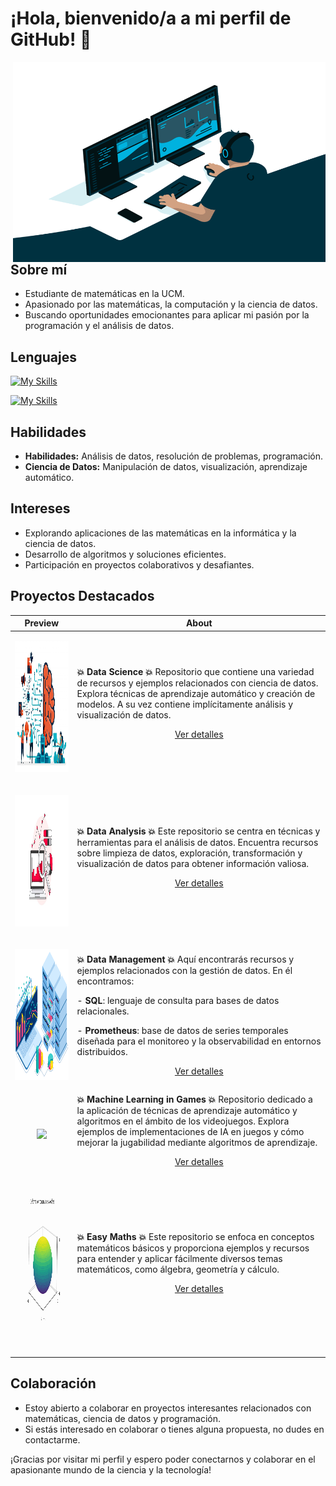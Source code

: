 # ¡Hola, bienvenido/a a mi perfil de GitHub! 👋

  <img align="right" alt="GIF" src="images/code.gif?raw=true" width="500" height="320" />

## Sobre mí

- Estudiante de matemáticas en la UCM.
- Apasionado por las matemáticas, la computación y la ciencia de datos.
- Buscando oportunidades emocionantes para aplicar mi pasión por la programación y el análisis de datos.

## Lenguajes

[![My Skills](https://skills.thijs.gg/icons?i=py,cpp,c,matlab,haskell)](https://github.com/JavierAM01)

[![My Skills](https://skills.thijs.gg/icons?i=git,grafana,prometheus)](https://github.com/JavierAM01)




## Habilidades
- **Habilidades:** Análisis de datos, resolución de problemas, programación.
- **Ciencia de Datos:** Manipulación de datos, visualización, aprendizaje automático.

## Intereses
- Explorando aplicaciones de las matemáticas en la informática y la ciencia de datos.
- Desarrollo de algoritmos y soluciones eficientes.
- Participación en proyectos colaborativos y desafiantes.

## Proyectos Destacados


| Preview | About |
|---------|-------|
| <p align="center">[<img src="https://github.com/JavierAM01/JavierAM01/blob/main/images/datascience.jpg" height="210" width="250" />](https://github.com/JavierAM01/Data-Science)</p> | **:boom: Data Science :boom:** Repositorio que contiene una variedad de recursos y ejemplos relacionados con ciencia de datos. Explora técnicas de aprendizaje automático y creación de modelos. A su vez contiene implícitamente análisis y visualización de datos. <p align="center"><a href="https://github.com/JavierAM01/Data-Science">Ver detalles</a></p> |
| <p align="center">[<img src="https://github.com/JavierAM01/JavierAM01/blob/main/images/dataanalysis.jpg" height="210" width="250" />](https://github.com/JavierAM01/Data-Analysis)</p> | **:boom: Data Analysis :boom:** Este repositorio se centra en técnicas y herramientas para el análisis de datos. Encuentra recursos sobre limpieza de datos, exploración, transformación y visualización de datos para obtener información valiosa. <p align="center"><a href="https://github.com/JavierAM01/Data-Analysis">Ver detalles</a></p> |
| <p align="center">[<img src="https://github.com/JavierAM01/JavierAM01/blob/main/images/datos.png" height="210" width="250" />](https://github.com/JavierAM01/Data-Management)</p> | <p>**:boom: Data Management :boom:** Aquí encontrarás recursos y ejemplos relacionados con la gestión de datos. En él encontramos:</p> <p> - **SQL**: lenguaje de consulta para bases de datos relacionales.</p> <p> - **Prometheus**: base de datos de series temporales diseñada para el monitoreo y la observabilidad en entornos distribuidos.</p>  <p align="center"><a href="https://github.com/JavierAM01/Data-Management">Ver detalles</a></p> |
| <p align="center">[<img src="https://github.com/JavierAM01/Machine-Learning-in-Games/blob/main/images/ai/flappybird.gif" height="250" widht="140" />](https://github.com/JavierAM01/Machine-Learning-in-Games)</p> | **:boom: Machine Learning in Games :boom:** Repositorio dedicado a la aplicación de técnicas de aprendizaje automático y algoritmos en el ámbito de los videojuegos. Explora ejemplos de implementaciones de IA en juegos y cómo mejorar la jugabilidad mediante algoritmos de aprendizaje. <p align="center"><a href="https://github.com/JavierAM01/Machine-Learning-in-Games">Ver detalles</a></p> |
| <p align="center">[<img src="https://github.com/JavierAM01/Deformacion-Continua-de-la-Esfera/blob/main/images/difeomorfismo_6.gif" height="250" width="250"/>](https://github.com/JavierAM01/Easy-Math)</p> | **:boom: Easy Maths :boom:** Este repositorio se enfoca en conceptos matemáticos básicos y proporciona ejemplos y recursos para entender y aplicar fácilmente diversos temas matemáticos, como álgebra, geometría y cálculo. <p align="center"><a href="https://github.com/JavierAM01/Easy-Math">Ver detalles</a></p> |






## Colaboración
- Estoy abierto a colaborar en proyectos interesantes relacionados con matemáticas, ciencia de datos y programación.
- Si estás interesado en colaborar o tienes alguna propuesta, no dudes en contactarme.

¡Gracias por visitar mi perfil y espero poder conectarnos y colaborar en el apasionante mundo de la ciencia y la tecnología!





